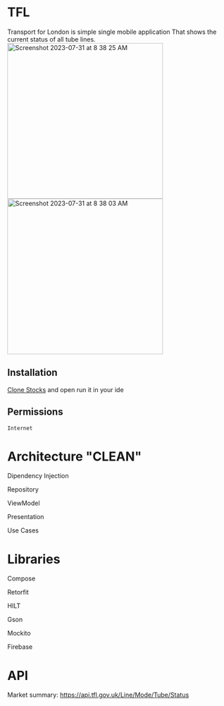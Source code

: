 # TFL
Transport for London is simple single mobile application That  shows the current status of all tube lines.
<img width="353" alt="Screenshot 2023-07-31 at 8 38 25 AM" src="https://github.com/yowee/Stocks/assets/14086636/09d62467-af32-40e3-8166-6c2489abd1f3">
<img width="353" alt="Screenshot 2023-07-31 at 8 38 03 AM" src="https://github.com/yowee/Stocks/assets/14086636/e2a9a49f-362f-473c-9631-baf57194caa5">

## Installation

[Clone Stocks](https://github.com/yowee/TransposrtForLondon) and open run it in your ide


## Permissions


```java
Internet
```



# Architecture **"CLEAN"**
Dipendency Injection

Repository

ViewModel

Presentation

Use Cases

# Libraries

Compose

Retorfit

HILT

Gson

Mockito

Firebase

# API

Market summary: https://api.tfl.gov.uk/Line/Mode/Tube/Status
